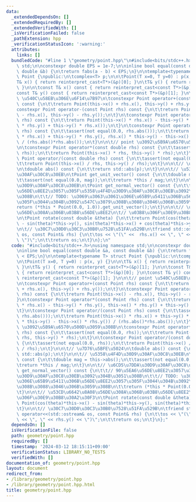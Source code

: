```yaml
---
data:
  _extendedDependsOn: []
  _extendedRequiredBy: []
  _extendedVerifiedWith: []
  _isVerificationFailed: false
  _pathExtension: hpp
  _verificationStatusIcon: ':warning:'
  attributes:
    links: []
  bundledCode: "#line 1 \"geometry/point.hpp\"\n#include<bits/stdc++.h>\nusing namespace\
    \ std;\n\nconstexpr double EPS = 1e-7;\n\ninline bool equal(const double &a, const\
    \ double &b) {\n\treturn fabs(a - b) < EPS;\n}\n\ntemplate<typename T> struct\
    \ Point {\npublic:\n\tcomplex<T> p;\n\n\tPoint(T x=0, T y=0) : p(x, y) {}\n\n\t\
    T& x() { return reinterpret_cast<T*>(&p)[0]; }\n\tT& y() { return reinterpret_cast<T*>(&p)[1];\
    \ }\n\n\tconst T& x() const { return reinterpret_cast<const T*>(&p)[0]; }\n\t\
    const T& y() const { return reinterpret_cast<const T*>(&p)[1]; }\n\n\t// point\
    \ \u540C\u58EB\u306E\u6F14\u7B97\n\tconstexpr Point operator+(const Point rhs)\
    \ const {\n\t\treturn Point(this->x() + rhs.x(), this->y() + rhs.y());\n\t}\n\t\
    constexpr Point operator-(const Point rhs) const {\n\t\treturn Point(this->x()\
    \ - rhs.x(), this->y() - rhs.y());\n\t}\n\tconstexpr Point operator*(const Point\
    \ rhs) const {\n\t\treturn Point(this->x() * rhs.x() - this->y() * rhs.y(), this->x()\
    \ * rhs.y() + this->y() * rhs.x());\n\t}\n\tconstexpr Point operator/(const Point\
    \ rhs) const {\n\t\tassert(not equal(0.0, rhs.abs()));\n\t\treturn Point(this->x()\
    \ * rhs.x() + this->y() * rhs.y(), rhs.x() * this->y() - this->x() * rhs.y())\
    \ / (rhs.abs()*rhs.abs());\n\t}\n\n\t// point \u3092\u5B9A\u6570\u500D\u3059\u308B\
    \n\tconstexpr Point operator*(const double rhs) const {\n\t\tassert(not equal(0.0,\
    \ rhs));\n\t\treturn Point(this->x() * rhs, this->y() * rhs);\n\t}\n\tconstexpr\
    \ Point operator/(const double rhs) const {\n\t\tassert(not equal(0.0, rhs));\n\
    \t\treturn Point(this->x() / rhs, this->y() / rhs);\n\t}\n\n\t// \u7D76\u5BFE\u5024\
    \n\tdouble abs() const {\n\t\treturn std::abs(p);\n\t}\n\n\t// \u5358\u4F4D\u30D9\
    \u30AF\u30C8\u30EB\n\tPoint get_unit_vector() const {\n\t\tdouble mag = this->abs();\n\
    \t\tassert(not equal(0.0, mag));\n\t\treturn *this / mag;\n\t}\n\n\t// \u6CD5\u7DDA\
    \u30D9\u30AF\u30C8\u30EB\n\tPoint get_normal_vector() const {\n\t\t// 90\u5EA6\
    \u56DE\u8EE2\u3057\u305F\u5358\u4F4D\u30D9\u30AF\u30C8\u30EB\u3092\u304B\u3051\
    \u308B\n\t\t// TODO: \u3069\u3063\u3061\u306E\u65B9\u5411\u306B\u56DE\u8EE2\u3057\
    \u305F\u3044\u304B\u3092\u547C\u3079\u308B\u3088\u3046\u306B\u3059\u308B\n\t\t\
    return (*this * Point(0.0, 1.0)).get_unit_vector();\n\t}\n\n\t// \u53CD\u6642\u8A08\
    \u56DE\u308A\u306B\u03B8\u56DE\u8EE2\n\t// \u03B8\u306F\u30E9\u30B8\u30A2\u30F3\
    \n\tPoint rotate(const double &theta) {\n\t\treturn Point(cos(theta)*this->x()\
    \ - sin(theta)*this->y(), sin(theta)*this->x() + cos(theta)*this->y());\n\t}\n\
    \n\t// \u30C7\u30D0\u30C3\u30B0\u7528\u51FA\u529B\n\tfriend std::ostream& operator<<(std::ostream&\
    \ os, const Point& rhs) {\n\t\tos << \"(\" <<  rhs.x() << \", \" << rhs.y() <<\
    \ \")\";\n\t\treturn os;\n\t}\n};\n"
  code: "#include<bits/stdc++.h>\nusing namespace std;\n\nconstexpr double EPS = 1e-7;\n\
    \ninline bool equal(const double &a, const double &b) {\n\treturn fabs(a - b)\
    \ < EPS;\n}\n\ntemplate<typename T> struct Point {\npublic:\n\tcomplex<T> p;\n\
    \n\tPoint(T x=0, T y=0) : p(x, y) {}\n\n\tT& x() { return reinterpret_cast<T*>(&p)[0];\
    \ }\n\tT& y() { return reinterpret_cast<T*>(&p)[1]; }\n\n\tconst T& x() const\
    \ { return reinterpret_cast<const T*>(&p)[0]; }\n\tconst T& y() const { return\
    \ reinterpret_cast<const T*>(&p)[1]; }\n\n\t// point \u540C\u58EB\u306E\u6F14\u7B97\
    \n\tconstexpr Point operator+(const Point rhs) const {\n\t\treturn Point(this->x()\
    \ + rhs.x(), this->y() + rhs.y());\n\t}\n\tconstexpr Point operator-(const Point\
    \ rhs) const {\n\t\treturn Point(this->x() - rhs.x(), this->y() - rhs.y());\n\t\
    }\n\tconstexpr Point operator*(const Point rhs) const {\n\t\treturn Point(this->x()\
    \ * rhs.x() - this->y() * rhs.y(), this->x() * rhs.y() + this->y() * rhs.x());\n\
    \t}\n\tconstexpr Point operator/(const Point rhs) const {\n\t\tassert(not equal(0.0,\
    \ rhs.abs()));\n\t\treturn Point(this->x() * rhs.x() + this->y() * rhs.y(), rhs.x()\
    \ * this->y() - this->x() * rhs.y()) / (rhs.abs()*rhs.abs());\n\t}\n\n\t// point\
    \ \u3092\u5B9A\u6570\u500D\u3059\u308B\n\tconstexpr Point operator*(const double\
    \ rhs) const {\n\t\tassert(not equal(0.0, rhs));\n\t\treturn Point(this->x() *\
    \ rhs, this->y() * rhs);\n\t}\n\tconstexpr Point operator/(const double rhs) const\
    \ {\n\t\tassert(not equal(0.0, rhs));\n\t\treturn Point(this->x() / rhs, this->y()\
    \ / rhs);\n\t}\n\n\t// \u7D76\u5BFE\u5024\n\tdouble abs() const {\n\t\treturn\
    \ std::abs(p);\n\t}\n\n\t// \u5358\u4F4D\u30D9\u30AF\u30C8\u30EB\n\tPoint get_unit_vector()\
    \ const {\n\t\tdouble mag = this->abs();\n\t\tassert(not equal(0.0, mag));\n\t\
    \treturn *this / mag;\n\t}\n\n\t// \u6CD5\u7DDA\u30D9\u30AF\u30C8\u30EB\n\tPoint\
    \ get_normal_vector() const {\n\t\t// 90\u5EA6\u56DE\u8EE2\u3057\u305F\u5358\u4F4D\
    \u30D9\u30AF\u30C8\u30EB\u3092\u304B\u3051\u308B\n\t\t// TODO: \u3069\u3063\u3061\
    \u306E\u65B9\u5411\u306B\u56DE\u8EE2\u3057\u305F\u3044\u304B\u3092\u547C\u3079\
    \u308B\u3088\u3046\u306B\u3059\u308B\n\t\treturn (*this * Point(0.0, 1.0)).get_unit_vector();\n\
    \t}\n\n\t// \u53CD\u6642\u8A08\u56DE\u308A\u306B\u03B8\u56DE\u8EE2\n\t// \u03B8\
    \u306F\u30E9\u30B8\u30A2\u30F3\n\tPoint rotate(const double &theta) {\n\t\treturn\
    \ Point(cos(theta)*this->x() - sin(theta)*this->y(), sin(theta)*this->x() + cos(theta)*this->y());\n\
    \t}\n\n\t// \u30C7\u30D0\u30C3\u30B0\u7528\u51FA\u529B\n\tfriend std::ostream&\
    \ operator<<(std::ostream& os, const Point& rhs) {\n\t\tos << \"(\" <<  rhs.x()\
    \ << \", \" << rhs.y() << \")\";\n\t\treturn os;\n\t}\n};"
  dependsOn: []
  isVerificationFile: false
  path: geometry/point.hpp
  requiredBy: []
  timestamp: '2024-03-12 18:15:11+09:00'
  verificationStatus: LIBRARY_NO_TESTS
  verifiedWith: []
documentation_of: geometry/point.hpp
layout: document
redirect_from:
- /library/geometry/point.hpp
- /library/geometry/point.hpp.html
title: geometry/point.hpp
---
```

